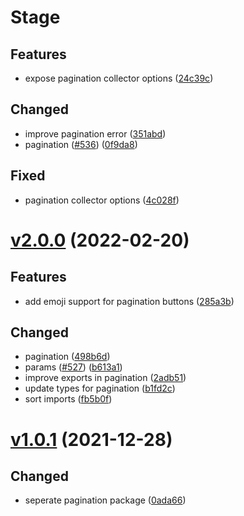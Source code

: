 # Stage

## Features

- expose pagination collector options ([24c39c](https://github.com/oceanroleplay/discord.ts/commit/24c39c24f92f7f253b40bf56003ee41898a4ed42))

## Changed

- improve pagination error ([351abd](https://github.com/oceanroleplay/discord.ts/commit/351abd4b1a20858950542cb1fcb78094a98420a6))
- pagination ([#536](https://github.com/oceanroleplay/discord.ts/issues/536)) ([0f9da8](https://github.com/oceanroleplay/discord.ts/commit/0f9da8e3d57e220e089a48ccbc3f6b0989a5c754))

## Fixed

- pagination collector options ([4c028f](https://github.com/oceanroleplay/discord.ts/commit/4c028f7e81e42a49ffdfb0521aa91de562565ec9))

# [v2.0.0](https://github.com/oceanroleplay/discord.ts/releases/tag/p-v2.0.0) (2022-02-20)

## Features

- add emoji support for pagination buttons ([285a3b](https://github.com/oceanroleplay/discord.ts/commit/285a3bedbb647bbd39579cf7484f166578513b1b))

## Changed

- pagination ([498b6d](https://github.com/oceanroleplay/discord.ts/commit/498b6dbf6cc7fc2c7666bacde43b12f98bd0e1c8))
- params ([#527](https://github.com/oceanroleplay/discord.ts/issues/527)) ([b613a1](https://github.com/oceanroleplay/discord.ts/commit/b613a1dc806cefb272e8f0ae19f82d7dc137ab9e))
- improve exports in pagination ([2adb51](https://github.com/oceanroleplay/discord.ts/commit/2adb5183f28c97ba2f1d0a6665aeb373dd877380))
- update types for pagination ([b1fd2c](https://github.com/oceanroleplay/discord.ts/commit/b1fd2c1d2cf7b699ac257096565e164401a6edff))
- sort imports ([fb5b0f](https://github.com/oceanroleplay/discord.ts/commit/fb5b0f82661313a4e9e6638db71670a7fb524ac2))

# [v1.0.1](https://github.com/oceanroleplay/discord.ts/releases/tag/p-v1.0.1) (2021-12-28)

## Changed

- seperate pagination package ([0ada66](https://github.com/oceanroleplay/discord.ts/commit/0ada665c21ce59b25ad28ed12e44fd44ebb45a45))

